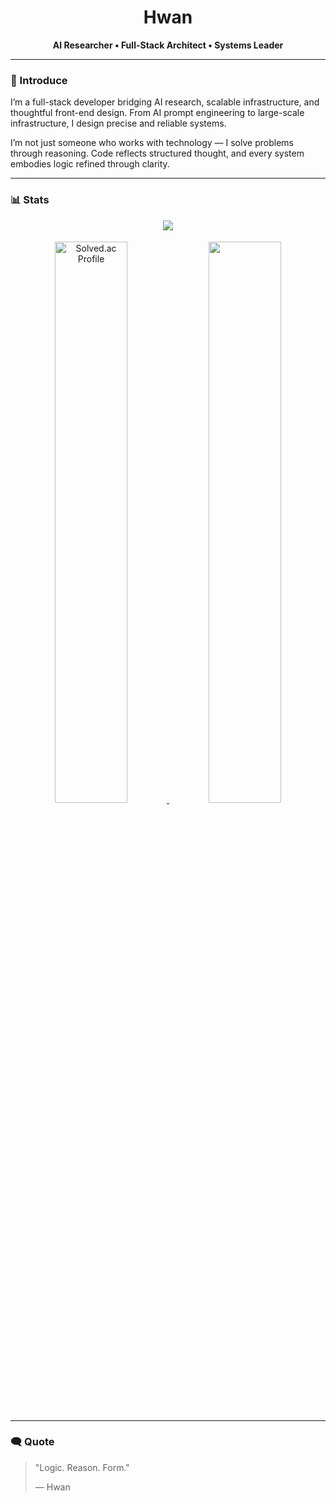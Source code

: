 <h1 align="center">Hwan</h1>
<p align="center"><b>AI Researcher • Full-Stack Architect • Systems Leader</b></p>

<hr>

### 👤 Introduce
I’m a full-stack developer bridging AI research, scalable infrastructure, and thoughtful front-end design. From AI prompt engineering to large-scale infrastructure, I design precise and reliable systems.

I’m not just someone who works with technology — I solve problems through reasoning. Code reflects structured thought, and every system embodies logic refined through clarity.

<hr>

### 📊 Stats
<div align="center">
  <img src="https://github-readme-streak-stats.herokuapp.com?user=667700996&theme=github-dark-blue&background=0d1117&ring=58a6ff&fire=58a6ff&currStreakLabel=58a6ff&sideLabels=c9d1d9&dates=c9d1d9&currStreakNum=c9d1d9&sideNums=c9d1d9&hide_border=true&count_private=true">
</div>
<div align="center" style="margin-top:18px;">
  <a href="https://solved.ac/667700996">
    <img src="http://mazassumnida.wtf/api/generate_badge?boj=667700996" alt="Solved.ac Profile" width="48%">
  </a>
  <img src="https://github-readme-stats.vercel.app/api/top-langs?username=667700996&layout=compact&langs_count=4&hide=scss,MDX,css,html,javascript&theme=github_dark&bg_color=0d1117&title_color=58a6ff&text_color=c9d1d9&hide_border=true" width="48%">
</div>

<hr>

### 🗨️ Quote
<blockquote>
  <p>"Logic. Reason. Form."</p>
  <p>— Hwan</p>
</blockquote>
